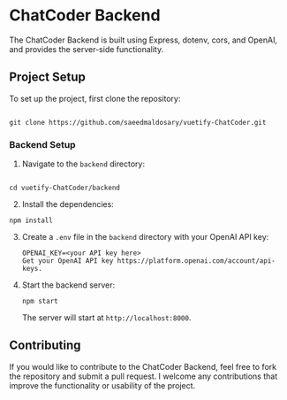 
# ChatCoder Backend

The ChatCoder Backend is built using Express, dotenv, cors, and OpenAI, and provides the server-side functionality.

## Project Setup

To set up the project, first clone the repository:

```

git clone https://github.com/saeedmaldosary/vuetify-ChatCoder.git

```

### Backend Setup

1. Navigate to the `backend` directory:

```

cd vuetify-ChatCoder/backend

````

2. Install the dependencies:

```
npm install
````

3. Create a `.env` file in the `backend` directory with your OpenAI API key:

   ```
   OPENAI_KEY=<your API key here>
   Get your OpenAI API key https://platform.openai.com/account/api-keys.
   ```

4. Start the backend server:

   ```
   npm start
   ```

   The server will start at `http://localhost:8000`.

## Contributing

If you would like to contribute to the ChatCoder Backend, feel free to fork the repository and submit a pull request. I welcome any contributions that improve the functionality or usability of the project.

